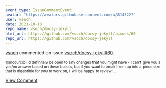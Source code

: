 ```yaml
---
event_type: IssueCommentEvent
avatar: "https://avatars.githubusercontent.com/u/814322?"
user: vsoch
date: 2021-10-18
repo_name: vsoch/docsy-jekyll
html_url: https://github.com/vsoch/docsy-jekyll/issues/60
repo_url: https://github.com/vsoch/docsy-jekyll
---
```


<a href='https://github.com/vsoch' target='_blank'>vsoch</a> commented on issue <a href='https://github.com/vsoch/docsy-jekyll/issues/60' target='_blank'>vsoch/docsy-jekyll#60</a>.

<small>@mccurcio I'd definitely be open to any changes that you might have - I can't give you a yes/no answer based on these bullets, but if you want to break them up into a piece size that is digestible for you to work on, I will be happy to review!...</small>

<a href='https://github.com/vsoch/docsy-jekyll/issues/60' target='_blank'>View Comment</a>